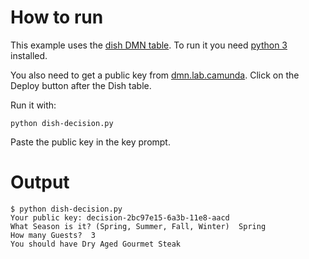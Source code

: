 # How to run

This example uses the [dish DMN table][]. To run it you need [python 3][]
installed.

You also need to get a public key from [dmn.lab.camunda][]. Click on the
Deploy button after the Dish table.

Run it with:
```
python dish-decision.py
```

Paste the public key in the key prompt.

# Output

```
$ python dish-decision.py
Your public key: decision-2bc97e15-6a3b-11e8-aacd
What Season is it? (Spring, Summer, Fall, Winter)  Spring
How many Guests?  3
You should have Dry Aged Gourmet Steak
```


[dish DMN table]: https://dmn.camunda.cloud/view/index.html?key=example-dish
[python 3]: https://www.python.org/downloads/
[dmn.lab.camunda]: https://dmn.lab.camunda.com